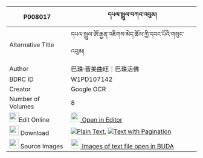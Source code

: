 |P008017|དཔལ་སྤྲུལ་བཀའ་འབུམ། 
| --- | --- 
|Alternative Title |དཔལ་སྤྲུལ་ཨོ་རྒྱན་འཇིགས་མེད་ཆོས་ཀྱི་དབང་པོའི་གསུང་འབུམ།
|Author| 巴珠·晋美曲旺｜巴珠活佛
|BDRC ID | W1PD107142
|Creator | Google OCR
|Number of Volumes| 8
|<img width="25" src="https://img.icons8.com/color/25/000000/edit-property.png">Edit Online| [<img width="25" src="https://avatars.githubusercontent.com/u/45091458?s=200&v=4"> Open in Editor](http://editor.openpecha.org/P008017)
|<img width="25" src="https://img.icons8.com/fluent/48/000000/download-2.png"/>  Download | [![](https://img.icons8.com/color/20/000000/txt.png)Plain Text](https://github.com/Openpecha/P008017/releases/download/v1/pal_trul_kabum_plain_P008017.zip), [![](https://img.icons8.com/color/20/000000/txt.png)Text with Pagination](https://github.com/Openpecha/P008017/releases/download/v1/pal_trul_kabum_pages_P008017.zip)
|<img width="25" src="https://img.icons8.com/plasticine/100/000000/pictures-folder.png"/>  Source Images | [<img width="25" src="https://library.bdrc.io/icons/BUDA-small.svg"> Images of text file open in BUDA](https://library.bdrc.io/show/bdr:W1PD107142)
